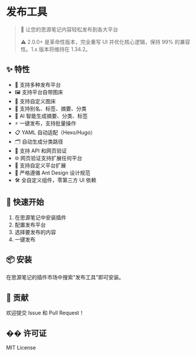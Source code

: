 # 发布工具

> 🚀 让您的思源笔记内容轻松发布到各大平台
> 
> ⚠️ 2.0.0+ 是革命性版本，完全重写 UI 并优化核心逻辑，保持 99% 的兼容性。1.x 版本将维持在 1.34.2。

## ✨ 特性

- 📝 支持多种发布平台
- 🖼️ 支持平台自带图床
- 🎯 支持自定义图床
- 📌 支持别名、标签、摘要、分类
- 🤖 AI 智能生成摘要、分类、标签
- ⚡ 一键发布，支持批量操作
- 📋 YAML 自动适配（Hexo/Hugo）
- 🗂️ 自动生成分类路径
- 🔐 支持 API 和网页验证
- 🌐 网页验证支持扩展任何平台
- 🔌 支持自定义平台扩展
- 🎨 严格遵循 Ant Design 设计规范
- 🛠️ 全自定义组件，零第三方 UI 依赖

## 🚀 快速开始

1. 在思源笔记中安装插件
2. 配置发布平台
3. 选择要发布的内容
4. 一键发布

## 📦 安装

在思源笔记的插件市场中搜索"发布工具"即可安装。

## 🤝 贡献

欢迎提交 Issue 和 Pull Request！

## �� 许可证

MIT License 